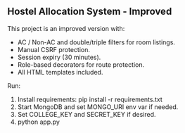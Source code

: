 
Hostel Allocation System - Improved
----------------------------------

This project is an improved version with:
- AC / Non-AC and double/triple filters for room listings.
- Manual CSRF protection.
- Session expiry (30 minutes).
- Role-based decorators for route protection.
- All HTML templates included.

Run:
1. Install requirements: pip install -r requirements.txt
2. Start MongoDB and set MONGO_URI env var if needed.
3. Set COLLEGE_KEY and SECRET_KEY if desired.
4. python app.py
